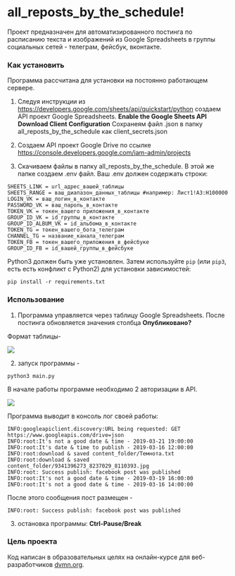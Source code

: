 # all_reposts_by_the_schedule!

Проект предназначен для автоматизированного постинга 
по расписанию текста и изображений из Google Spreadsheets 
в группы социальных сетей - телеграм, фейсбук, вконтакте.

### Как установить

Программа рассчитана для установки на постоянно работающем сервере.

1. Следуя инструкции из https://developers.google.com/sheets/api/quickstart/python
создаем API проект Google Spreadsheets. 
**Enable the Google Sheets API**
**Download Client Configuration**
Сохранеям файл .json в папку all_reposts_by_the_schedule как client_secrets.json
2. Создаем API проект Google Drive по ссылке https://console.developers.google.com/iam-admin/projects

3. Скачиваем файлы в папку all_reposts_by_the_schedule. В этой же папке создаем .env файл. Ваш .env должен содержать строки:

```
SHEETS_LINK = url_адрес_вашей_таблицы
SHEETS_RANGE = ваш_диапазон_данных_таблицы #например: Лист1!A3:H100000 
LOGIN_VK = ваш_логин_в_контакте
PASSWORD_VK = ваш_пароль_в_контакте
TOKEN_VK = токен_вашего приложения_в_контакте
GROUP_ID_VK = id_группы_в_контакте
GROUP_ID_ALBUM_VK = id_альбома_в_контакте
TOKEN_TG = токен_вашего_бота_телеграм
CHANNEL_TG = название_канала_телеграм
TOKEN_FB = токен_вашего_приложения_в_фейсбуке
GROUP_ID_FB = id_вашей_группы_в_фейсбуке
```

Python3 должен быть уже установлен. 
Затем используйте `pip` (или `pip3`, есть есть конфликт с Python2) для установки зависимостей:
```
pip install -r requirements.txt
```
### Использование
1. Программа управляется через таблицу Google Spreadsheets. После постинга обновляется значения столбца **Опубликовано?**

Формат таблицы-

![](https://www.radikal.kz/images/2019/03/16/BEZYMYNNYI.png)

2. запуск программы - 

```
python3 main.py
```
В начале работы программе необходимо 2 авторизации в API.

![](https://www.radikal.kz/images/2019/03/17/NOVYI-TOCECNYI-RISUNOK.png)


Программа выводит в консоль лог своей работы:

```
INFO:googleapiclient.discovery:URL being requested: GET https://www.googleapis.com/drive=json
INFO:root:It's not a good date & time - 2019-03-21 19:00:00
INFO:root:It's date & time to publish - 2019-03-16 12:00:00
INFO:root:download & saved content_folder/Темнота.txt
INFO:root:download & saved content_folder/9341396273_8237029_8110393.jpg
INFO:root: Success publish: facebook post was published
INFO:root:It's not a good date & time - 2019-03-19 16:00:00
INFO:root:It's not a good date & time - 2019-03-16 14:00:00
```

После этого сообщения пост размещен -
```
INFO:root: Success publish: facebook post was published
```

3. остановка программы: **Ctrl-Pause/Break**  

### Цель проекта

Код написан в образовательных целях на онлайн-курсе для веб-разработчиков [dvmn.org](https://dvmn.org/).
